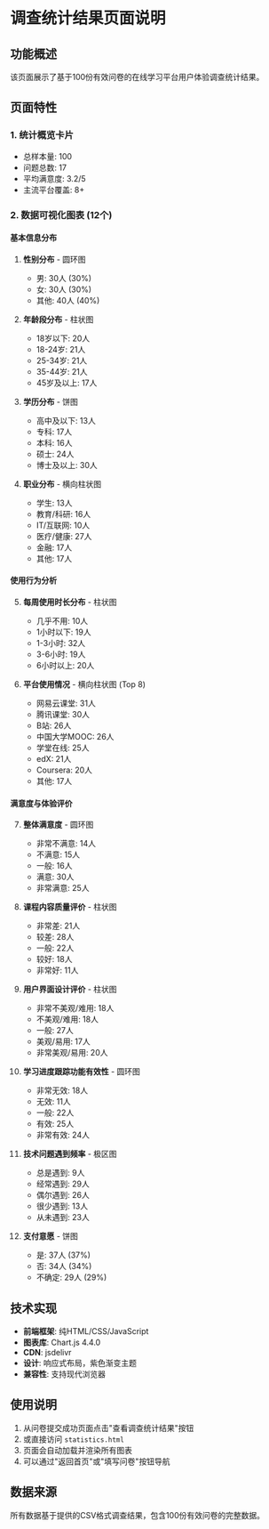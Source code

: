 # 调查统计结果页面说明

## 功能概述

该页面展示了基于100份有效问卷的在线学习平台用户体验调查统计结果。

## 页面特性

### 1. 统计概览卡片
- 总样本量: 100
- 问题总数: 17
- 平均满意度: 3.2/5
- 主流平台覆盖: 8+

### 2. 数据可视化图表 (12个)

#### 基本信息分布
1. **性别分布** - 圆环图
   - 男: 30人 (30%)
   - 女: 30人 (30%)
   - 其他: 40人 (40%)

2. **年龄段分布** - 柱状图
   - 18岁以下: 20人
   - 18-24岁: 21人
   - 25-34岁: 21人
   - 35-44岁: 21人
   - 45岁及以上: 17人

3. **学历分布** - 饼图
   - 高中及以下: 13人
   - 专科: 17人
   - 本科: 16人
   - 硕士: 24人
   - 博士及以上: 30人

4. **职业分布** - 横向柱状图
   - 学生: 13人
   - 教育/科研: 16人
   - IT/互联网: 10人
   - 医疗/健康: 27人
   - 金融: 17人
   - 其他: 17人

#### 使用行为分析
5. **每周使用时长分布** - 柱状图
   - 几乎不用: 10人
   - 1小时以下: 19人
   - 1-3小时: 32人
   - 3-6小时: 19人
   - 6小时以上: 20人

6. **平台使用情况** - 横向柱状图 (Top 8)
   - 网易云课堂: 31人
   - 腾讯课堂: 30人
   - B站: 26人
   - 中国大学MOOC: 26人
   - 学堂在线: 25人
   - edX: 21人
   - Coursera: 20人
   - 其他: 17人

#### 满意度与体验评价
7. **整体满意度** - 圆环图
   - 非常不满意: 14人
   - 不满意: 15人
   - 一般: 16人
   - 满意: 30人
   - 非常满意: 25人

8. **课程内容质量评价** - 柱状图
   - 非常差: 21人
   - 较差: 28人
   - 一般: 22人
   - 较好: 18人
   - 非常好: 11人

9. **用户界面设计评价** - 柱状图
   - 非常不美观/难用: 18人
   - 不美观/难用: 18人
   - 一般: 27人
   - 美观/易用: 17人
   - 非常美观/易用: 20人

10. **学习进度跟踪功能有效性** - 圆环图
    - 非常无效: 18人
    - 无效: 11人
    - 一般: 22人
    - 有效: 25人
    - 非常有效: 24人

11. **技术问题遇到频率** - 极区图
    - 总是遇到: 9人
    - 经常遇到: 29人
    - 偶尔遇到: 26人
    - 很少遇到: 13人
    - 从未遇到: 23人

12. **支付意愿** - 饼图
    - 是: 37人 (37%)
    - 否: 34人 (34%)
    - 不确定: 29人 (29%)

## 技术实现

- **前端框架**: 纯HTML/CSS/JavaScript
- **图表库**: Chart.js 4.4.0
- **CDN**: jsdelivr
- **设计**: 响应式布局，紫色渐变主题
- **兼容性**: 支持现代浏览器

## 使用说明

1. 从问卷提交成功页面点击"查看调查统计结果"按钮
2. 或直接访问 `statistics.html`
3. 页面会自动加载并渲染所有图表
4. 可以通过"返回首页"或"填写问卷"按钮导航

## 数据来源

所有数据基于提供的CSV格式调查结果，包含100份有效问卷的完整数据。
